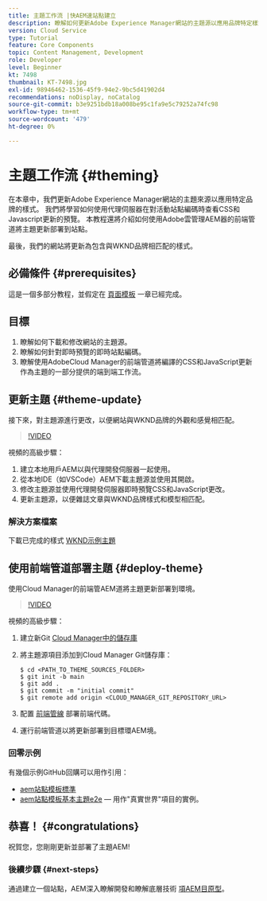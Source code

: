 ```yaml
---
title: 主題工作流 |快AEM速站點建立
description: 瞭解如何更新Adobe Experience Manager網站的主題源以應用品牌特定樣式。 瞭解如何使用代理伺服器查看CSS和Javascript更新的即時預覽。 本教程還將介紹如何使用Adobe雲管理AEM器的前端管道將主題更新部署到站點。
version: Cloud Service
type: Tutorial
feature: Core Components
topic: Content Management, Development
role: Developer
level: Beginner
kt: 7498
thumbnail: KT-7498.jpg
exl-id: 98946462-1536-45f9-94e2-9bc5d41902d4
recommendations: noDisplay, noCatalog
source-git-commit: b3e9251bdb18a008be95c1fa9e5c79252a74fc98
workflow-type: tm+mt
source-wordcount: '479'
ht-degree: 0%

---
```


# 主題工作流 {#theming}

在本章中，我們更新Adobe Experience Manager網站的主題來源以應用特定品牌的樣式。 我們將學習如何使用代理伺服器在對活動站點編碼時查看CSS和Javascript更新的預覽。 本教程還將介紹如何使用Adobe雲管理AEM器的前端管道將主題更新部署到站點。

最後，我們的網站將更新為包含與WKND品牌相匹配的樣式。

## 必備條件 {#prerequisites}

這是一個多部分教程，並假定在 [頁面模板](./page-templates.md) 一章已經完成。

## 目標

1. 瞭解如何下載和修改網站的主題源。
1. 瞭解如何針對即時預覽的即時站點編碼。
1. 瞭解使用AdobeCloud Manager的前端管道將編譯的CSS和JavaScript更新作為主題的一部分提供的端到端工作流。

## 更新主題 {#theme-update}

接下來，對主題源進行更改，以便網站與WKND品牌的外觀和感覺相匹配。

>[!VIDEO](https://video.tv.adobe.com/v/332918?quality=12&learn=on)

視頻的高級步驟：

1. 建立本地用戶AEM以與代理開發伺服器一起使用。
1. 從本地IDE（如VSCode）AEM下載主題源並使用其開啟。
1. 修改主題源並使用代理開發伺服器即時預覽CSS和JavaScript更改。
1. 更新主題源，以便雜誌文章與WKND品牌樣式和模型相匹配。

### 解決方案檔案

下載已完成的樣式 [WKND示例主題](assets/theming/WKND-THEME-src-1.1.zip)

## 使用前端管道部署主題 {#deploy-theme}

使用Cloud Manager的前端管AEM道將主題更新部署到環境。

>[!VIDEO](https://video.tv.adobe.com/v/338722?quality=12&learn=on)

視頻的高級步驟：

1. 建立新Git [Cloud Manager中的儲存庫](https://experienceleague.adobe.com/docs/experience-manager-cloud-manager/using/managing-code/cloud-manager-repositories.html)
1. 將主題源項目添加到Cloud Manager Git儲存庫：

   ```shell
   $ cd <PATH_TO_THEME_SOURCES_FOLDER>
   $ git init -b main
   $ git add .
   $ git commit -m "initial commit"
   $ git remote add origin <CLOUD_MANAGER_GIT_REPOSITORY_URL>
   ```

1. 配置 [前端管線](https://experienceleague.adobe.com/docs/experience-manager-cloud-service/implementing/using-cloud-manager/cicd-pipelines/introduction-ci-cd-pipelines.html) 部署前端代碼。
1. 運行前端管道以將更新部署到目標環AEM境。

### 回零示例

有幾個示例GitHub回購可以用作引用：

* [aem站點模板標準](https://github.com/adobe/aem-site-template-standard)
* [aem站點模板基本主題e2e](https://github.com/adobe/aem-site-template-basic-theme-e2e)  — 用作&quot;真實世界&quot;項目的實例。

## 恭喜！ {#congratulations}

祝賀您，您剛剛更新並部署了主題AEM!

### 後續步驟 {#next-steps}

通過建立一個站點，AEM深入瞭解開發和瞭解底層技術 [項AEM目原型](../project-archetype/overview.md)。
